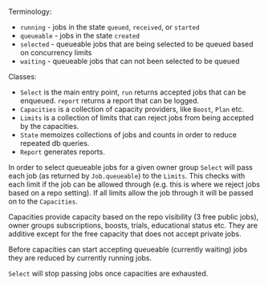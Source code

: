 Terminology:

* `running` - jobs in the state `queued`, `received`, or `started`
* `queueable` - jobs in the state `created`
* `selected` - queueable jobs that are being selected to be queued based on concurrency limits
* `waiting` - queueable jobs that can not been selected to be queued

Classes:

* `Select` is the main entry point, `run` returns accepted jobs that can be
  enqueued. `report` returns a report that can be logged.
* `Capacities` is a collection of capacity providers, like `Boost`, `Plan` etc.
* `Limits` is a collection of limits that can reject jobs from being accepted
  by the capacities.
* `State` memoizes collections of jobs and counts in order to reduce repeated
  db queries.
* `Report` generates reports.

In order to select queueable jobs for a given owner group `Select` will pass
each job (as returned by `Job.queueable`) to the `Limits`. This checks with
each limit if the job can be allowed through (e.g. this is where we reject
jobs based on a repo setting). If all limits allow the job through it will
be passed on to the `Capacities`.

Capacities provide capacity based on the repo visibility (3 free public jobs),
owner groups subscriptions, boosts, trials, educational status etc. They are
additive except for the free capacity that does not accept private jobs.

Before capacities can start accepting queueable (currently waiting) jobs they
are reduced by currently running jobs.

`Select` will stop passing jobs once capacities are exhausted.
